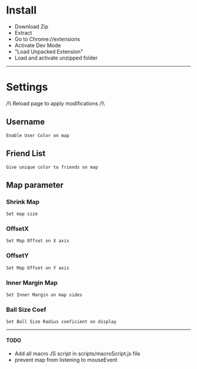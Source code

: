 # Install 

- Download Zip
- Extract
- Go to Chrome://extensions
- Activate Dev Mode 
- "Load Unpacked Extension"
- Load and activate unzipped folder

-------------------------------------------------------------

# Settings

/!\ Reload page to apply modifications /!\ 

## Username

    Enable User Color on map

## Friend List

    Give unique color to friends on map

## Map parameter 

### Shrink Map

    Set map size

### OffsetX

    Set Map Offset on X axis
    
### OffsetY

    Set Map Offset on Y axis

### Inner Margin Map 

    Set Inner Margin on map sides

### Ball Size Coef 

    Set Ball Size Radius coeficient on display

-------------------------------------------------------------

#### TODO

- Add all macro JS script in scripts/macroScript.js file
- prevent map from listening to mouseEvent